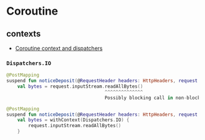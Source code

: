 # Coroutine

## contexts

- [Coroutine context and dispatchers](https://kotlinlang.org/docs/coroutine-context-and-dispatchers.html)

### `Dispatchers.IO`

```kotlin
@PostMapping
suspend fun noticeDeposit(@RequestHeader headers: HttpHeaders, request: HttpServletRequest): String {
    val bytes = request.inputStream.readAllBytes()
                                    ^^^^^^^^^^^^^^
                                    Possibly blocking call in non-blocking context could lead to thread starvation
```

```kotlin
@PostMapping
suspend fun noticeDeposit(@RequestHeader headers: HttpHeaders, request: HttpServletRequest): String {
    val bytes = withContext(Dispatchers.IO) {
        request.inputStream.readAllBytes()
    }
```
